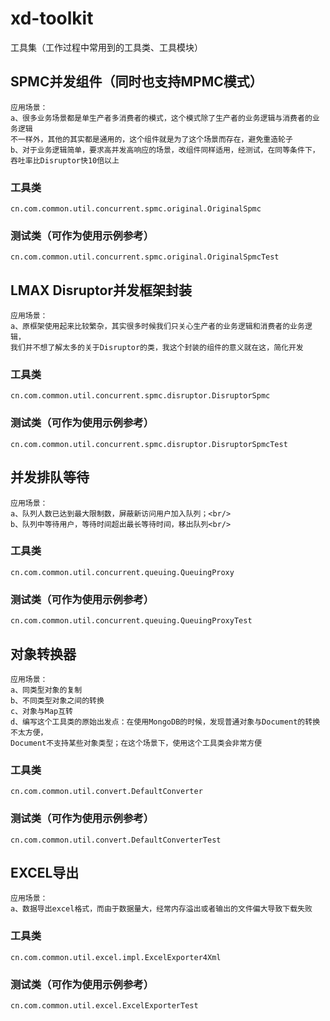 # xd-toolkit
工具集（工作过程中常用到的工具类、工具模块）

## SPMC并发组件（同时也支持MPMC模式）
    应用场景：
    a、很多业务场景都是单生产者多消费者的模式，这个模式除了生产者的业务逻辑与消费者的业务逻辑
    不一样外，其他的其实都是通用的，这个组件就是为了这个场景而存在，避免重造轮子
    b、对于业务逻辑简单，要求高并发高响应的场景，改组件同样适用，经测试，在同等条件下，
    吞吐率比Disruptor快10倍以上
### 工具类
    cn.com.common.util.concurrent.spmc.original.OriginalSpmc
### 测试类（可作为使用示例参考）
    cn.com.common.util.concurrent.spmc.original.OriginalSpmcTest

## LMAX Disruptor并发框架封装
    应用场景：
    a、原框架使用起来比较繁杂，其实很多时候我们只关心生产者的业务逻辑和消费者的业务逻辑，
    我们并不想了解太多的关于Disruptor的类，我这个封装的组件的意义就在这，简化开发
### 工具类
    cn.com.common.util.concurrent.spmc.disruptor.DisruptorSpmc
### 测试类（可作为使用示例参考）
    cn.com.common.util.concurrent.spmc.disruptor.DisruptorSpmcTest

## 并发排队等待
    应用场景：
    a、队列人数已达到最大限制数，屏蔽新访问用户加入队列；<br/>
    b、队列中等待用户，等待时间超出最长等待时间，移出队列<br/>
### 工具类
    cn.com.common.util.concurrent.queuing.QueuingProxy
### 测试类（可作为使用示例参考）
    cn.com.common.util.concurrent.queuing.QueuingProxyTest

## 对象转换器
    应用场景：
    a、同类型对象的复制
    b、不同类型对象之间的转换
    c、对象与Map互转
    d、编写这个工具类的原始出发点：在使用MongoDB的时候，发现普通对象与Document的转换不太方便， 
    Document不支持某些对象类型；在这个场景下，使用这个工具类会非常方便
### 工具类
    cn.com.common.util.convert.DefaultConverter
### 测试类（可作为使用示例参考）
    cn.com.common.util.convert.DefaultConverterTest

## EXCEL导出
    应用场景：
    a、数据导出excel格式，而由于数据量大，经常内存溢出或者输出的文件偏大导致下载失败
### 工具类
    cn.com.common.util.excel.impl.ExcelExporter4Xml
### 测试类（可作为使用示例参考）
    cn.com.common.util.excel.ExcelExporterTest

